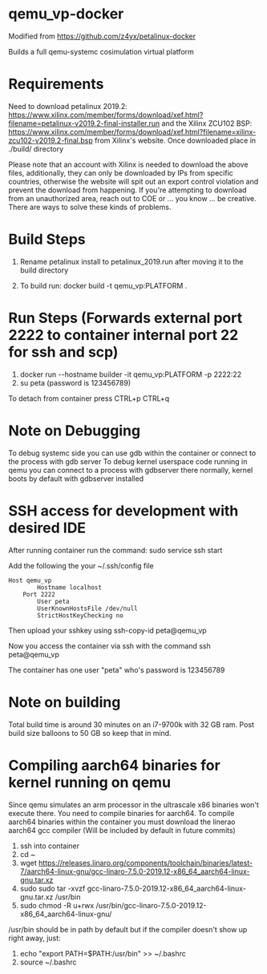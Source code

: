 # qemu_vp-docker

Modified from https://github.com/z4yx/petalinux-docker

Builds a full qemu-systemc cosimulation virtual platform

# Requirements

Need to download petalinux 2019.2: https://www.xilinx.com/member/forms/download/xef.html?filename=petalinux-v2019.2-final-installer.run
and the Xilinx ZCU102 BSP: https://www.xilinx.com/member/forms/download/xef.html?filename=xilinx-zcu102-v2019.2-final.bsp from Xilinx's website. 
Once downloaded place in ./build/ directory

Please note that an account with Xilinx is needed to download the above files, additionally, they can only be downloaded by IPs from specific countries, otherwise the website will spit out an export control violation and prevent the download from happening. If you're attempting to download from an unauthorized area, reach out to COE or ... you know ... be creative. There are ways to solve these kinds of problems. 

# Build Steps

1) Rename petalinux install to petalinux_2019.run after moving it to the build directory

2) To build run:
docker build -t qemu_vp:PLATFORM .

# Run Steps (Forwards external port 2222 to container internal port 22 for ssh and scp)
1) docker run --hostname builder -it qemu_vp:PLATFORM -p 2222:22
2) su peta (password is 123456789)

To detach from container press CTRL+p CTRL+q

# Note on Debugging 

To debug systemc side you can use gdb within the container or connect to the process with gdb server
To debug kernel userspace code running in qemu you can connect to a process with gdbserver there normally, kernel boots by default with gdbserver installed

# SSH access for development with desired IDE
After running container run the command:
sudo service ssh start 

Add the following the your ~/.ssh/config file

	Host qemu_vp
        	Hostname localhost
		Port 2222
        	User peta
        	UserKnownHostsFile /dev/null
        	StrictHostKeyChecking no

Then upload your sshkey using ssh-copy-id peta@qemu_vp

Now you access the container via ssh with the command ssh peta@qemu_vp

The container has one user "peta" who's password is 123456789

# Note on building

Total build time is around 30 minutes on an i7-9700k with 32 GB ram. Post build size balloons to 50 GB so keep that in mind. 

# Compiling aarch64 binaries for kernel running on qemu 

Since qemu simulates an arm processor in the ultrascale x86 binaries won't execute there. You need to compile binaries for aarch64. To compile aarch64 binaries within the container you must download the linerao aarch64 gcc compiler (Will be included by default in future commits)
1) ssh into container
2) cd ~
3) wget https://releases.linaro.org/components/toolchain/binaries/latest-7/aarch64-linux-gnu/gcc-linaro-7.5.0-2019.12-x86_64_aarch64-linux-gnu.tar.xz
4) sudo sudo tar -xvzf gcc-linaro-7.5.0-2019.12-x86_64_aarch64-linux-gnu.tar.xz /usr/bin
5) sudo chmod -R u+rwx /usr/bin/gcc-linaro-7.5.0-2019.12-x86_64_aarch64-linux-gnu/

/usr/bin should be in path by default but if the compiler doesn't show up right away, just:
1) echo "export PATH=\$PATH:/usr/bin" >> ~/.bashrc
2) source ~/.bashrc

